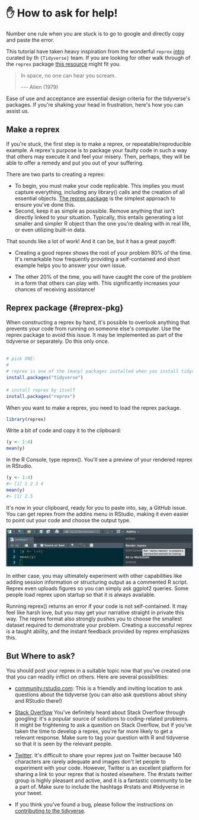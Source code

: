 # ✋  How to ask for  help!

Number one rule when you are stuck is to go to google and directly copy and paste the error.

This tutorial have taken heavy inspiration from the wonderful `reprex` [intro](https://www.tidyverse.org/help/) curated by th `{Tidyverse}` team. If you are looking for other walk through of the `reprex` package [this resource](https://reprex.tidyverse.org/articles/magic-reprex.html) might fit you.

> In space, no one can hear you scream.
>
> <footer>--- Alien (1979)</footer>

Ease of use and acceptance are essential design criteria for the tidyverse's packages. If you're shaking your head in frustration, here's how you can assist us.

## Make a reprex

If you're stuck, the first step is to make a reprex, or repeatable/reproducible example. A reprex's purpose is to package your faulty code in such a way that others may execute it and feel your misery. Then, perhaps, they will be able to offer a remedy and put you out of your suffering.

There are two parts to creating a reprex:

- To begin, you must make your code replicable. This implies you must capture everything, including any library() calls and the creation of all essential objects. [The reprex package](#reprex-pkg) is the simplest approach to ensure you've done this.
- Second, keep it as simple as possible. Remove anything that isn't directly linked to your situation. Typically, this entails generating a lot smaller and simpler R object than the one you're dealing with in real life, or even utilizing built-in data.

That sounds like a lot of work! And it can be, but it has a great payoff:

- Creating a good reprex shows the root of your problem 80% of the time. It's remarkable how frequently providing a self-contained and short example helps you to answer your own issue.

- The other 20% of the time, you will have caught the core of the problem in a form that others can play with. This significantly increases your chances of receiving assistance!


## Reprex package {#reprex-pkg}

When constructing a reprex by hand, it's possible to overlook anything that prevents your code from running on someone else's computer. Use the reprex package to avoid this issue. It may be implemented as part of the tidyverse or separately. Do this only once.


```r

# pick ONE:
# 
# reprex is one of the (many) packages installed when you install tidyverse
install.packages("tidyverse")

# install reprex by itself
install.packages("reprex")

```

When you want to make a reprex, you need to load the reprex package.


```r
library(reprex)
```

Write a bit of code and copy it to the clipboard:



```r
(y <- 1:4)
mean(y)
```

In the R Console, type reprex(). You'll see a preview of your rendered reprex in RStudio.


```r
(y <- 1:4)
#> [1] 1 2 3 4
mean(y)
#> [1] 2.5

```

It's now in your clipboard, ready for you to paste into, say, a GitHub issue. You can get reprex from the addins menu in RStudio, making it even easier to point out your code and choose the output type.

![reprex addin](images/reprex-addins-menu.png)


In either case, you may ultimately experiment with other capabilities like adding session information or structuring output as a commented R script. Reprex even uploads figures so you can simply ask ggplot2 queries. Some people load reprex upon startup so that it is always available.

Running reprex() returns an error if your code is not self-contained. It may feel like harsh love, but you may get your narrative straight in private this way. The reprex format also strongly pushes you to choose the smallest dataset required to demonstrate your problem. Creating a successful reprex is a taught ability, and the instant feedback provided by reprex emphasizes this.

## But Where to ask?

You should post your reprex in a suitable topic now that you've created one that you can readily inflict on others. Here are several possibilities:

- [community.rstudio.com](https://community.rstudio.com/): This is a friendly and inviting location to ask questions about the tidyverse (you can also ask questions about shiny and RStudio there!)

- [Stack Overflow](https://stackoverflow.com/) You've definitely heard about Stack Overflow through googling: it's a popular source of solutions to coding-related problems. It might be frightening to ask a question on Stack Overflow, but if you've taken the time to develop a reprex, you're far more likely to get a relevant response. Make sure to tag your question with R and tidyverse so that it is seen by the relevant people.

- [Twitter](https://twitter.com/home). It's difficult to share your reprex just on Twitter because 140 characters are rarely adequate and images don't let people to experiment with your code. However, Twitter is an excellent platform for sharing a link to your reprex that is hosted elsewhere. The #rstats twitter group is highly pleasant and active, and it is a fantastic community to be a part of. Make sure to include the hashtags #rstats and #tidyverse in your tweet.

- If you think you’ve found a bug, please follow the instructions on [contributing to the tidyverse](https://www.tidyverse.org/contribute/#issues).






